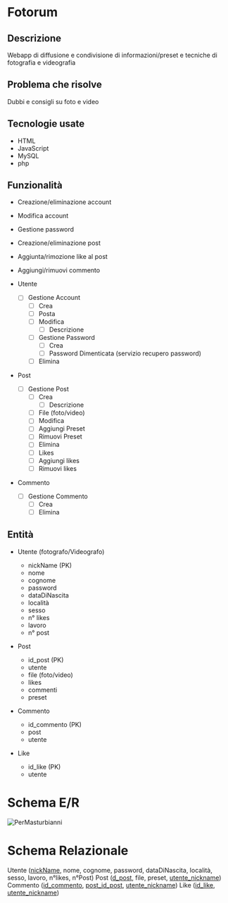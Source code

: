 # Fotorum
## Descrizione
Webapp di diffusione e condivisione di informazioni/preset e tecniche di fotografia e videografia <br>
## Problema che risolve 
Dubbi e consigli su foto e video
## Tecnologie usate
* HTML
* JavaScript
* MySQL
* php
  
## Funzionalità 
* Creazione/eliminazione account
* Modifica account
* Gestione password
* Creazione/eliminazione post
* Aggiunta/rimozione like al post
* Aggiungi/rimuovi commento

* Utente
    - [ ] Gestione Account
        - [ ] Crea
        - [ ] Posta
        - [ ] Modifica
            - [ ] Descrizione
        - [ ] Gestione Password
            - [ ] Crea
            - [ ] Password Dimenticata (servizio recupero password)
        - [ ] Elimina
* Post
    - [ ] Gestione Post
        - [ ] Crea
            - [ ] Descrizione
        - [ ] File (foto/video)
        - [ ] Modifica
        - [ ] Aggiungi Preset
        - [ ] Rimuovi Preset
        - [ ] Elimina
        - [ ] Likes
        - [ ] Aggiungi likes
        - [ ] Rimuovi likes
* Commento
    - [ ] Gestione Commento
        - [ ] Crea
        - [ ] Elimina

## Entità
* Utente (fotografo/Videografo)
    * nickName (PK)
    * nome
    * cognome 
    * password
    * dataDiNascita
    * località
    * sesso 
    * n° likes
    * lavoro
    * n° post
 
* Post
    * id_post (PK)
    * utente
    * file (foto/video)
    * likes
    * commenti
    * preset 

* Commento
    * id_commento (PK)
    * post
    * utente

* Like
    * id_like (PK)
    * utente

# Schema E/R
![PerMasturbianni](https://github.com/VolpiSte/ProgQuinta/assets/101709267/b2eb8cbe-e316-4c6d-a6e2-cc361534efea)

# Schema Relazionale
Utente (<u>nickName</u>, nome, cognome, password, dataDiNascita, località, sesso, lavoro, n°likes, n°Post)
Post (<u>d_post</u>, file, preset, <u>utente_nickname</u>)
Commento (<u>id_commento</u>, <u>post_id_post</u>, <u>utente_nickname</u>)
Like (<u>id_like</u>, <u>utente_nickname</u>)
